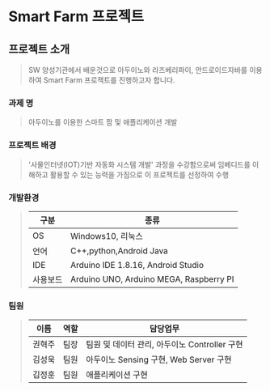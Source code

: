 # Smart Farm 프로젝트

## 프로젝트 소개
>SW 양성기관에서 배운것으로 아두이노와 라즈베리파이, 안드로이드자바를 이용하여 Smart Farm 프로젝트를 진행하고자 합니다.  

### 과제 명
>아두이노를 이용한 스마트 팜 및 애플리케이션 개발

### 프로젝트 배경
>'사물인터넷(IOT)기반 자동화 시스템 개발' 과정을 수강함으로써 임베디드를 이해하고 활용할 수 있는 능력을 가짐으로 이 프로젝트를 선정하여 수행

### 개발환경
>구분|종류
>---|---|
>OS|Windows10, 리눅스
>언어|C++,python,Android Java
>IDE|Arduino IDE 1.8.16, Android Studio
>사용보드|Arduino UNO, Arduino MEGA, Raspberry PI

### 팀원
> 이름|역할|담당업무
>---|---|---|
>권혁주|팀장|팀원 및 데이터 관리, 아두이노 Controller 구현
>김성욱|팀원|아두이노 Sensing 구현, Web Server 구현
>김정훈|팀원|애플리케이션 구현
